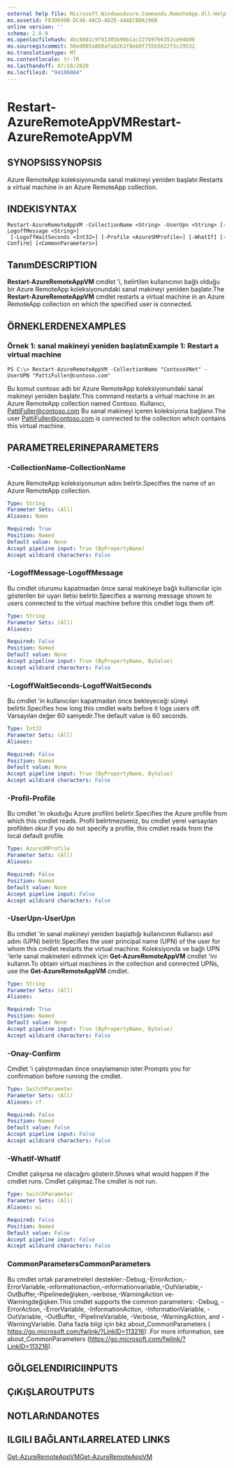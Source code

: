 ```yaml
---
external help file: Microsoft.WindowsAzure.Commands.RemoteApp.dll-Help.xml
ms.assetid: F83D698B-DC48-4ACD-AD2E-4AAECBDA196B
online version: ''
schema: 2.0.0
ms.openlocfilehash: 4bc8081c9f81305b96b1ac227b9766352ce94b06
ms.sourcegitcommit: 56ed085a868afa8263f8eb0f755b5822f5c29532
ms.translationtype: MT
ms.contentlocale: tr-TR
ms.lasthandoff: 07/18/2020
ms.locfileid: "94106084"
---
```

# <span data-ttu-id="67869-101">Restart-AzureRemoteAppVM</span><span class="sxs-lookup"><span data-stu-id="67869-101">Restart-AzureRemoteAppVM</span></span>

## <span data-ttu-id="67869-102">SYNOPSIS</span><span class="sxs-lookup"><span data-stu-id="67869-102">SYNOPSIS</span></span>
<span data-ttu-id="67869-103">Azure RemoteApp koleksiyonunda sanal makineyi yeniden başlatır.</span><span class="sxs-lookup"><span data-stu-id="67869-103">Restarts a virtual machine in an Azure RemoteApp collection.</span></span>

## <span data-ttu-id="67869-104">INDEKI</span><span class="sxs-lookup"><span data-stu-id="67869-104">SYNTAX</span></span>

```
Restart-AzureRemoteAppVM -CollectionName <String> -UserUpn <String> [-LogoffMessage <String>]
 [-LogoffWaitSeconds <Int32>] [-Profile <AzureSMProfile>] [-WhatIf] [-Confirm] [<CommonParameters>]
```

## <span data-ttu-id="67869-105">Tanım</span><span class="sxs-lookup"><span data-stu-id="67869-105">DESCRIPTION</span></span>
<span data-ttu-id="67869-106">**Restart-AzureRemoteAppVM** cmdlet 'i, belirtilen kullanıcının bağlı olduğu bir Azure RemoteApp koleksiyonundaki sanal makineyi yeniden başlatır.</span><span class="sxs-lookup"><span data-stu-id="67869-106">The **Restart-AzureRemoteAppVM** cmdlet restarts a virtual machine in an Azure RemoteApp collection on which the specified user is connected.</span></span>

## <span data-ttu-id="67869-107">ÖRNEKLERDEN</span><span class="sxs-lookup"><span data-stu-id="67869-107">EXAMPLES</span></span>

### <span data-ttu-id="67869-108">Örnek 1: sanal makineyi yeniden başlatın</span><span class="sxs-lookup"><span data-stu-id="67869-108">Example 1: Restart a virtual machine</span></span>
```
PS C:\> Restart-AzureRemoteAppVM -CollectionName "ContosoVNet" -UserUPN "PattiFuller@contoso.com"
```

<span data-ttu-id="67869-109">Bu komut contoso adlı bir Azure RemoteApp koleksiyonundaki sanal makineyi yeniden başlatır.</span><span class="sxs-lookup"><span data-stu-id="67869-109">This command restarts a virtual machine in an Azure RemoteApp collection named Contoso.</span></span>
<span data-ttu-id="67869-110">Kullanıcı, PattiFuller@contoso.com Bu sanal makineyi içeren koleksiyona bağlanır.</span><span class="sxs-lookup"><span data-stu-id="67869-110">The user PattiFuller@contoso.com is connected to the collection which contains this virtual machine.</span></span>

## <span data-ttu-id="67869-111">PARAMETRELERINE</span><span class="sxs-lookup"><span data-stu-id="67869-111">PARAMETERS</span></span>

### <span data-ttu-id="67869-112">-CollectionName</span><span class="sxs-lookup"><span data-stu-id="67869-112">-CollectionName</span></span>
<span data-ttu-id="67869-113">Azure RemoteApp koleksiyonunun adını belirtir.</span><span class="sxs-lookup"><span data-stu-id="67869-113">Specifies the name of an Azure RemoteApp collection.</span></span>

```yaml
Type: String
Parameter Sets: (All)
Aliases: Name

Required: True
Position: Named
Default value: None
Accept pipeline input: True (ByPropertyName)
Accept wildcard characters: False
```

### <span data-ttu-id="67869-114">-LogoffMessage</span><span class="sxs-lookup"><span data-stu-id="67869-114">-LogoffMessage</span></span>
<span data-ttu-id="67869-115">Bu cmdlet oturumu kapatmadan önce sanal makineye bağlı kullanıcılar için gösterilen bir uyarı iletisi belirtir.</span><span class="sxs-lookup"><span data-stu-id="67869-115">Specifies a warning message shown to users connected to the virtual machine before this cmdlet logs them off.</span></span>

```yaml
Type: String
Parameter Sets: (All)
Aliases: 

Required: False
Position: Named
Default value: None
Accept pipeline input: True (ByPropertyName, ByValue)
Accept wildcard characters: False
```

### <span data-ttu-id="67869-116">-LogoffWaitSeconds</span><span class="sxs-lookup"><span data-stu-id="67869-116">-LogoffWaitSeconds</span></span>
<span data-ttu-id="67869-117">Bu cmdlet 'in kullanıcıları kapatmadan önce bekleyeceği süreyi belirtir.</span><span class="sxs-lookup"><span data-stu-id="67869-117">Specifies how long this cmdlet waits before it logs users off.</span></span>
<span data-ttu-id="67869-118">Varsayılan değer 60 saniyedir.</span><span class="sxs-lookup"><span data-stu-id="67869-118">The default value is 60 seconds.</span></span>

```yaml
Type: Int32
Parameter Sets: (All)
Aliases: 

Required: False
Position: Named
Default value: None
Accept pipeline input: True (ByPropertyName, ByValue)
Accept wildcard characters: False
```

### <span data-ttu-id="67869-119">-Profil</span><span class="sxs-lookup"><span data-stu-id="67869-119">-Profile</span></span>
<span data-ttu-id="67869-120">Bu cmdlet 'in okuduğu Azure profilini belirtir.</span><span class="sxs-lookup"><span data-stu-id="67869-120">Specifies the Azure profile from which this cmdlet reads.</span></span>
<span data-ttu-id="67869-121">Profil belirtmezseniz, bu cmdlet yerel varsayılan profilden okur.</span><span class="sxs-lookup"><span data-stu-id="67869-121">If you do not specify a profile, this cmdlet reads from the local default profile.</span></span>

```yaml
Type: AzureSMProfile
Parameter Sets: (All)
Aliases: 

Required: False
Position: Named
Default value: None
Accept pipeline input: False
Accept wildcard characters: False
```

### <span data-ttu-id="67869-122">-UserUpn</span><span class="sxs-lookup"><span data-stu-id="67869-122">-UserUpn</span></span>
<span data-ttu-id="67869-123">Bu cmdlet 'in sanal makineyi yeniden başlattığı kullanıcının Kullanıcı asıl adını (UPN) belirtir.</span><span class="sxs-lookup"><span data-stu-id="67869-123">Specifies the user principal name (UPN) of the user for whom this cmdlet restarts the virtual machine.</span></span>
<span data-ttu-id="67869-124">Koleksiyonda ve bağlı UPN 'lerle sanal makineleri edinmek için **Get-AzureRemoteAppVM** cmdlet 'ini kullanın.</span><span class="sxs-lookup"><span data-stu-id="67869-124">To obtain virtual machines in the collection and connected UPNs, use the **Get-AzureRemoteAppVM** cmdlet.</span></span>

```yaml
Type: String
Parameter Sets: (All)
Aliases: 

Required: True
Position: Named
Default value: None
Accept pipeline input: True (ByPropertyName, ByValue)
Accept wildcard characters: False
```

### <span data-ttu-id="67869-125">-Onay</span><span class="sxs-lookup"><span data-stu-id="67869-125">-Confirm</span></span>
<span data-ttu-id="67869-126">Cmdlet 'i çalıştırmadan önce onaylamanızı ister.</span><span class="sxs-lookup"><span data-stu-id="67869-126">Prompts you for confirmation before running the cmdlet.</span></span>

```yaml
Type: SwitchParameter
Parameter Sets: (All)
Aliases: cf

Required: False
Position: Named
Default value: False
Accept pipeline input: False
Accept wildcard characters: False
```

### <span data-ttu-id="67869-127">-WhatIf</span><span class="sxs-lookup"><span data-stu-id="67869-127">-WhatIf</span></span>
<span data-ttu-id="67869-128">Cmdlet çalışırsa ne olacağını gösterir.</span><span class="sxs-lookup"><span data-stu-id="67869-128">Shows what would happen if the cmdlet runs.</span></span>
<span data-ttu-id="67869-129">Cmdlet çalışmaz.</span><span class="sxs-lookup"><span data-stu-id="67869-129">The cmdlet is not run.</span></span>

```yaml
Type: SwitchParameter
Parameter Sets: (All)
Aliases: wi

Required: False
Position: Named
Default value: False
Accept pipeline input: False
Accept wildcard characters: False
```

### <span data-ttu-id="67869-130">CommonParameters</span><span class="sxs-lookup"><span data-stu-id="67869-130">CommonParameters</span></span>
<span data-ttu-id="67869-131">Bu cmdlet ortak parametreleri destekler:-Debug,-ErrorAction,-ErrorVariable,-ınformationaction,-ınformationvariable,-OutVariable,-OutBuffer,-Pipelinedeğişken,-verbose,-WarningAction ve-Warningdeğişken.</span><span class="sxs-lookup"><span data-stu-id="67869-131">This cmdlet supports the common parameters: -Debug, -ErrorAction, -ErrorVariable, -InformationAction, -InformationVariable, -OutVariable, -OutBuffer, -PipelineVariable, -Verbose, -WarningAction, and -WarningVariable.</span></span> <span data-ttu-id="67869-132">Daha fazla bilgi için bkz about_CommonParameters ( https://go.microsoft.com/fwlink/?LinkID=113216) .</span><span class="sxs-lookup"><span data-stu-id="67869-132">For more information, see about_CommonParameters (https://go.microsoft.com/fwlink/?LinkID=113216).</span></span>

## <span data-ttu-id="67869-133">GÖLGELENDIRICI</span><span class="sxs-lookup"><span data-stu-id="67869-133">INPUTS</span></span>

## <span data-ttu-id="67869-134">ÇıKıŞLAR</span><span class="sxs-lookup"><span data-stu-id="67869-134">OUTPUTS</span></span>

## <span data-ttu-id="67869-135">NOTLARıNDA</span><span class="sxs-lookup"><span data-stu-id="67869-135">NOTES</span></span>

## <span data-ttu-id="67869-136">ILGILI BAĞLANTıLAR</span><span class="sxs-lookup"><span data-stu-id="67869-136">RELATED LINKS</span></span>

[<span data-ttu-id="67869-137">Get-AzureRemoteAppVM</span><span class="sxs-lookup"><span data-stu-id="67869-137">Get-AzureRemoteAppVM</span></span>](./Get-AzureRemoteAppVM.md)


